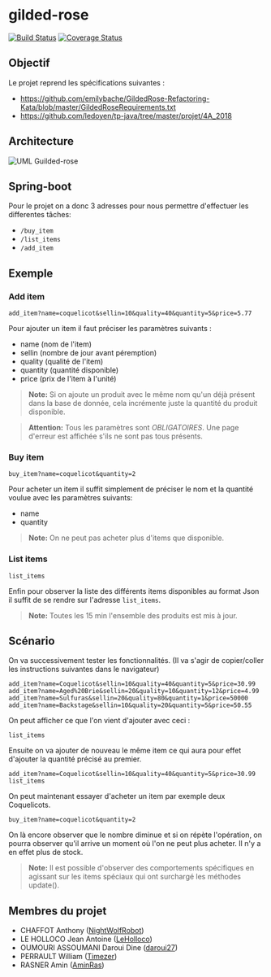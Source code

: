 # gilded-rose
[![Build Status](https://travis-ci.org/NightWolfRobot/gilded-rose.svg?branch=master)](https://travis-ci.org/NightWolfRobot/gilded-rose)
[![Coverage Status](https://coveralls.io/repos/github/NightWolfRobot/gilded-rose/badge.svg?branch=master)](https://coveralls.io/github/NightWolfRobot/gilded-rose?branch=master)

## Objectif
Le projet reprend les spécifications suivantes :
- https://github.com/emilybache/GildedRose-Refactoring-Kata/blob/master/GildedRoseRequirements.txt
- https://github.com/ledoyen/tp-java/tree/master/projet/4A_2018

## Architecture
![UML Guilded-rose](https://i.imgur.com/a6U9QJ9.png)

## Spring-boot
Pour le projet on a donc 3 adresses pour nous permettre d'effectuer les differentes tâches:
* `/buy_item`
* `/list_items`
* `/add_item`

## Exemple
### Add item
```
add_item?name=coquelicot&sellin=10&quality=40&quantity=5&price=5.77
```

Pour ajouter un item il faut préciser les paramètres suivants :
- name (nom de l'item)
- sellin (nombre de jour avant péremption)
- quality (qualité de l'item)
- quantity (quantité disponible)
- price (prix de l'item à l'unité)

> **Note:** Si on ajoute un produit avec le même nom qu'un déjà présent dans la base de donnée, cela incrémente juste la quantité du produit disponible.

> **Attention:** Tous les paramètres sont *OBLIGATOIRES*. Une page d'erreur est affichée s'ils ne sont pas tous présents.

### Buy item
```
buy_item?name=coquelicot&quantity=2
```

Pour acheter un item il suffit simplement de préciser le nom et la quantité voulue avec les paramètres suivants:
- name
- quantity
> **Note:** On ne peut pas acheter plus d'items que disponible.

### List items
```
list_items
```

Enfin pour observer la liste des différents items disponibles au format Json il suffit de se rendre sur l'adresse `list_items`.
> **Note:** Toutes les 15 min l'ensemble des produits est mis à jour.

## Scénario
On va successivement tester les fonctionnalités. (Il va s'agir de copier/coller les instructions suivantes dans le navigateur)
```
add_item?name=Coquelicot&sellin=10&quality=40&quantity=5&price=30.99
add_item?name=Aged%20Brie&sellin=20&quality=10&quantity=12&price=4.99
add_item?name=Sulfuras&sellin=20&quality=80&quantity=1&price=50000
add_item?name=Backstage&sellin=10&quality=20&quantity=5&price=50.55
```

On peut afficher ce que l'on vient d'ajouter avec ceci :
```
list_items
```

Ensuite on va ajouter de nouveau le même item ce qui aura pour effet d'ajouter la quantité précisé au premier.
```
add_item?name=Coquelicot&sellin=10&quality=40&quantity=5&price=30.99
list_items
```

On peut maintenant essayer d'acheter un item par exemple deux Coquelicots.
```
buy_item?name=coquelicot&quantity=2
```

On là encore observer que le nombre diminue et si on répète l'opération, on pourra observer qu'il arrive un moment où l'on ne peut plus acheter. Il n'y a en effet plus de stock.
> **Note:** Il est possible d'observer des comportements spécifiques en agissant sur les items spéciaux qui ont surchargé les méthodes update().

## Membres du projet
* CHAFFOT Anthony ([NightWolfRobot](https://github.com/NightWolfRobot "NightWolfRobot"))
* LE HOLLOCO Jean Antoine ([LeHolloco](https://github.com/LeHolloco "LeHolloco"))
* OUMOURI ASSOUMANI Daroui Dine ([daroui27](https://github.com/daroui27 "daroui27"))
* PERRAULT William ([Timezer](https://github.com/Timezer "Timezer"))
* RASNER Amin ([AminRas](https://github.com/AminRas "AminRas"))
